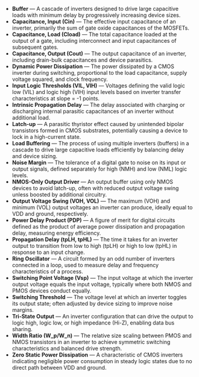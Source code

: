 - **Buffer** — A cascade of inverters designed to drive large capacitive loads with minimum delay by progressively increasing device sizes.  
- **Capacitance, Input (Cin)** — The effective input capacitance of an inverter, primarily the sum of gate oxide capacitances of the MOSFETs.  
- **Capacitance, Load (Cload)** — The total capacitance loaded at the output of a gate, including interconnect and input capacitances of subsequent gates.  
- **Capacitance, Output (Cout)** — The output capacitance of an inverter, including drain-bulk capacitances and device parasitics.  
- **Dynamic Power Dissipation** — The power dissipated by a CMOS inverter during switching, proportional to the load capacitance, supply voltage squared, and clock frequency.  
- **Input Logic Thresholds (VIL, VIH)** — Voltages defining the valid logic low (VIL) and logic high (VIH) input levels based on inverter transfer characteristics at slope = -1 points.  
- **Intrinsic Propagation Delay** — The delay associated with charging or discharging internal parasitic capacitances of an inverter without additional load.  
- **Latch-up** — A parasitic thyristor effect caused by unintended bipolar transistors formed in CMOS substrates, potentially causing a device to lock in a high-current state.  
- **Load Buffering** — The process of using multiple inverters (buffers) in a cascade to drive large capacitive loads efficiently by balancing delay and device sizing.  
- **Noise Margin** — The tolerance of a digital gate to noise on its input or output signals, defined separately for high (NMH) and low (NML) logic levels.  
- **NMOS-Only Output Driver** — An output buffer using only NMOS devices to avoid latch-up, often with reduced output voltage swing unless boosted by additional circuitry.  
- **Output Voltage Swing (VOH, VOL)** — The maximum (VOH) and minimum (VOL) output voltages an inverter can produce, ideally equal to VDD and ground, respectively.  
- **Power Delay Product (PDP)** — A figure of merit for digital circuits defined as the product of average power dissipation and propagation delay, measuring energy efficiency.  
- **Propagation Delay (tpLH, tpHL)** — The time it takes for an inverter output to transition from low to high (tpLH) or high to low (tpHL) in response to an input change.  
- **Ring Oscillator** — A circuit formed by an odd number of inverters connected in a loop, used to measure delay and frequency characteristics of a process.  
- **Switching Point Voltage (Vsp)** — The input voltage at which the inverter output voltage equals the input voltage, typically where both NMOS and PMOS devices conduct equally.  
- **Switching Threshold** — The voltage level at which an inverter toggles its output state; often adjusted by device sizing to improve noise margins.  
- **Tri-State Output** — An inverter configuration that can drive the output to logic high, logic low, or high impedance (Hi-Z), enabling data bus sharing.  
- **Width Ratio (W_p/W_n)** — The relative size scaling between PMOS and NMOS transistors in an inverter to achieve symmetric switching characteristics and balanced drive strength.  
- **Zero Static Power Dissipation** — A characteristic of CMOS inverters indicating negligible power consumption in steady logic states due to no direct path between VDD and ground.
